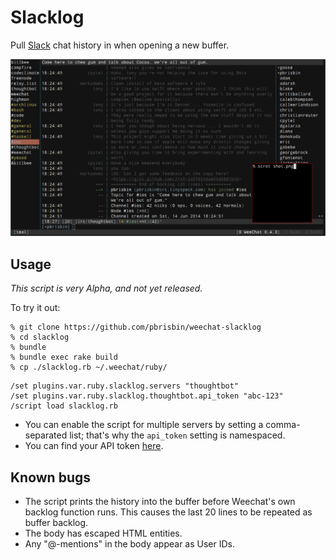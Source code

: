 # Slacklog

Pull [Slack][] chat history in when opening a new buffer.

[slack]: https://slack.com/

![shot](shot.png)

## Usage

*This script is very Alpha, and not yet released.*

To try it out:

```
% git clone https://github.com/pbrisbin/weechat-slacklog
% cd slacklog
% bundle
% bundle exec rake build
% cp ./slacklog.rb ~/.weechat/ruby/
```

```
/set plugins.var.ruby.slacklog.servers "thoughtbot"
/set plugins.var.ruby.slacklog.thoughtbot.api_token "abc-123"
/script load slacklog.rb
```

- You can enable the script for multiple servers by setting a 
  comma-separated list; that's why the `api_token` setting is 
  namespaced.
- You can find your API token [here][docs].

[docs]: https://api.slack.com/

## Known bugs

- The script prints the history into the buffer before Weechat's own 
  backlog function runs. This causes the last 20 lines to be repeated as 
  buffer backlog.
- The body has escaped HTML entities.
- Any "@-mentions" in the body appear as User IDs.

